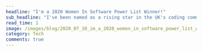 ```yaml
---
headline: "I'm a 2020 Women In Software Power List Winner!"
sub_headline: "I've been named as a rising star in the UK's coding community."
read_time: 1
image: /images/blog/2020_07_10_im_a_2020_women_in_software_power_list_winner/power_list.jpg
category: Tech
comments: true
---
```



